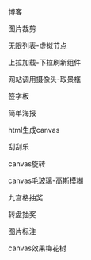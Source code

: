 博客

图片裁剪

无限列表-虚拟节点

上拉加载-下拉刷新组件

网站调用摄像头-取景框

签字板

简单海报

html生成canvas

刮刮乐

canvas旋转

canvas毛玻璃-高斯模糊

九宫格抽奖

转盘抽奖

图片标注

canvas效果梅花树
